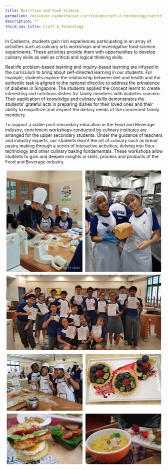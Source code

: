 ```yaml
---
title: Nutrition and Food Science
permalink: /discover-canberra/our-curriculum/craft-n-technology/nutrition-and-food-science
description: ""
third_nav_title: Craft & Technology
---
```


<p>In Canberra, students gain rich experiences participating in an array of activities such as culinary arts workshops and investigative food science experiments. These activities provide them with opportunities to develop culinary skills as well as critical and logical thinking skills.</p>
<p>Real life problem-based learning and inquiry-based learning are infused in the curriculum to bring about self-directed learning in our students. For example, students explore the relationship between diet and health and the authentic task is aligned to the national directive to address the prevalence of diabetes in Singapore. The students applied the concept learnt to create interesting and nutritious dishes for family members with diabetes concern. Their application of knowledge and culinary skills demonstrates the students&rsquo; grateful acts in preparing dishes for their loved ones and their ability to empathize and respect the dietary needs of the concerned family members.</p>
<p>To support a viable post-secondary education in the Food and Beverage industry, enrichment workshops conducted by culinary institutes are arranged for the upper secondary students. Under the guidance of teachers and industry experts, our students learnt the art of culinary such as bread pastry making through a series of interactive activities; delving into flour technology and other culinary baking fundamentals. These workshops allow students to gain and deepen insights in skills, process and products of the Food and Beverage industry.</p>

![](/images/fn1.png)
![](/images/fn2.png)
